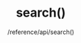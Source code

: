 ---
layout: reference_md
title: search()
summary: 从表格里搜索数据
sub: 文档(Options & API) DataTables中文网
since: DataTables 1.10
navcategory: api
keywords: search,api
author: /reference/api/search()
---